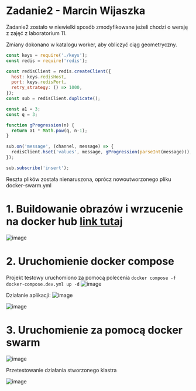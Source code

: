 # Zadanie2 - Marcin Wijaszka

Zadanie2 zostało w niewielki sposób zmodyfikowane jeżeli chodzi o wersję z zajęć z laboratorium 11.

Zmiany dokonano w katalogu worker, aby obliczyć ciąg geometryczny.

```js
const keys = require('./keys');
const redis = require('redis');

const redisClient = redis.createClient({
  host: keys.redisHost,
  port: keys.redisPort,
  retry_strategy: () => 1000,
});
const sub = redisClient.duplicate();

const a1 = 3;
const q = 3;

function gProgression(n) {
  return a1 * Math.pow(q, n-1);
}

sub.on('message', (channel, message) => {
  redisClient.hset('values', message, gProgression(parseInt(message)));
});

sub.subscribe('insert');

```

Reszta plików została nienaruszona, oprócz nowoutworzonego pliku docker-swarm.yml

# 1. Buildowanie obrazów i wrzucenie na docker hub [link tutaj](https://hub.docker.com/repository/docker/vashka99)

![image](https://user-images.githubusercontent.com/47278535/173200160-e40a22ca-3454-4934-a2fd-79d4fc507cc3.png)


# 2. Uruchomienie docker compose
Projekt testowy uruchomiono za pomocą polecenia `docker compose -f docker-compose.dev.yml up -d`
![image](https://user-images.githubusercontent.com/47278535/173200286-17e89fa1-a789-42ca-9809-096f4e361bc2.png)

Działanie aplikacji:
![image](https://user-images.githubusercontent.com/47278535/173200511-0fcdc64d-ca85-4206-ba28-12e5cee5d032.png)

![image](https://user-images.githubusercontent.com/47278535/173200534-7da7a9f9-bd9d-4af6-a3e7-4dfdc8aef360.png)

# 3. Uruchomienie za pomocą docker swarm
![image](https://user-images.githubusercontent.com/47278535/173200407-fe10f544-d48a-43d3-ba3e-7b718daa55f5.png)

Przetestowanie działania stworzonego klastra

![image](https://user-images.githubusercontent.com/47278535/173200736-ca55a9d9-75c3-462f-897b-e886d97cb108.png)

